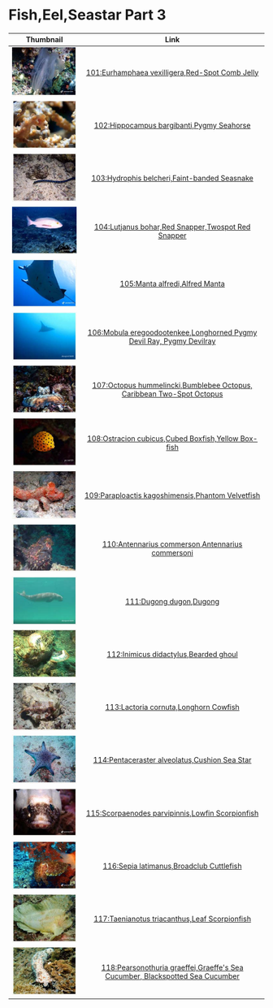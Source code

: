# Fish,Eel,Seastar Part 3

| Thumbnail | Link |
| :---: | :---: |
| ![](../../.gitbook/assets/small-eurhamphaea-vexilligera.jpg)  | [101:Eurhamphaea vexilligera,Red-Spot Comb Jelly](101-eurhamphaea-vexilligera-red-spot-comb-jelly.md) |
| ![](../../.gitbook/assets/small-hippocampus-bargibanti.jpg)  | [102:Hippocampus bargibanti,Pygmy Seahorse](102-hippocampus-bargibanti-pygmy-seahorse.md) |
| ![](../../.gitbook/assets/small-hydrophis-belcheri.jpg)  | [103:Hydrophis belcheri,Faint-banded Seasnake](103-hydrophis-belcheri-faint-banded-seasnake.md) |
| ![](../../.gitbook/assets/small-lutjanus-bohar.jpg)  | [104:Lutjanus bohar,Red Snapper,Twospot Red Snapper](104-lutjanus-bohar-red-snapper-twospot-red-snapper.md) |
| ![](../../.gitbook/assets/small-manta-alfredi%20%281%29.jpg)  | [105:Manta alfredi,Alfred Manta](105-manta-alfredi-alfred-manta.md) |
| ![](../../.gitbook/assets/small-mobula-eregoodootenkee.jpg)  | [106:Mobula eregoodootenkee,Longhorned Pygmy Devil Ray, Pygmy Devilray](106-mobula-eregoodootenkee-longhorned-pygmy-devil-ray-pygmy-devilray.md) |
| ![](../../.gitbook/assets/small-octopus-hummelincki.jpg)  | [107:Octopus hummelincki,Bumblebee Octopus, Caribbean Two-Spot Octopus](107-octopus-hummelincki-bumblebee-octopus-caribbean-two-spot-octopus.md) |
| ![](../../.gitbook/assets/small-ostracion-cubicus.jpg)  | [108:Ostracion cubicus,Cubed Boxfish,Yellow Box-fish](108-ostracion-cubicus-cubed-boxfish-yellow-box-fish.md) |
| ![](../../.gitbook/assets/small-paraploactis-kagoshimensis.jpg)  | [109:Paraploactis kagoshimensis,Phantom Velvetfish](109-paraploactis-kagoshimensis-phantom-velvetfish.md) |
| ![](../../.gitbook/assets/small-antennarius-commerson.jpg)  | [110:Antennarius commerson,Antennarius commersoni](110-antennarius-commerson-antennarius-commersoni.md) |
| ![](../../.gitbook/assets/small-dugong-dugon%20%281%29.jpg)  | [111:Dugong dugon,Dugong](111-dugong-dugon-dugong.md) |
| ![](../../.gitbook/assets/small-inimicus-didactylus.jpg)  | [112:Inimicus didactylus,Bearded ghoul](112-inimicus-didactylus-bearded-ghoul.md) |
| ![](../../.gitbook/assets/small-lactoria-cornuta.jpg)  | [113:Lactoria cornuta,Longhorn Cowfish](113-lactoria-cornuta-longhorn-cowfish.md) |
| ![](../../.gitbook/assets/small-pentaceraster-alveolatus.jpg)  | [114:Pentaceraster alveolatus,Cushion Sea Star](114-pentaceraster-alveolatus-cushion-sea-star.md) |
| ![](../../.gitbook/assets/small-scorpaenodes-parvipinnis.jpg)  | [115:Scorpaenodes parvipinnis,Lowfin Scorpionfish](115-scorpaenodes-parvipinnis-lowfin-scorpionfish.md) |
| ![](../../.gitbook/assets/small-sepia-latimanus.jpg)  | [116:Sepia latimanus,Broadclub Cuttlefish](116-sepia-latimanus-broadclub-cuttlefish.md) |
| ![](../../.gitbook/assets/small-taenianotus-triacanthus.jpg)  | [117:Taenianotus triacanthus,Leaf Scorpionfish](117-taenianotus-triacanthus-leaf-scorpionfish.md) |
| ![](../../.gitbook/assets/small-pearsonothuria-graeffei.jpg)  | [118:Pearsonothuria graeffei,Graeffe's Sea Cucumber, Blackspotted Sea Cucumber](118-pearsonothuria-graeffei-graeffes-sea-cucumber-blackspotted-sea-cucumber.md) |

